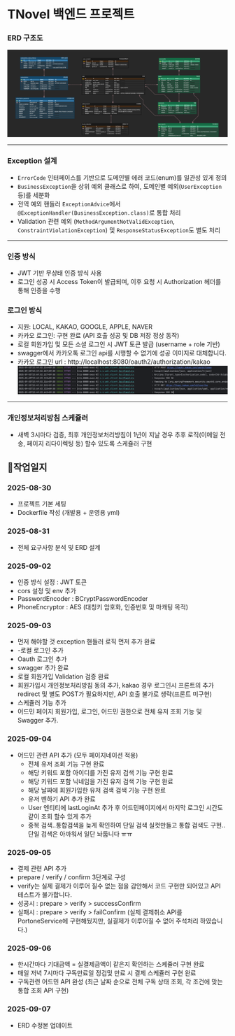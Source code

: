 # TNovel 백엔드 프로젝트

### ERD 구조도

![ERD 다이어그램](./docs/tnovel-erd.png)

---

### Exception 설계

- `ErrorCode` 인터페이스를 기반으로 도메인별 에러 코드(enum)를 일관성 있게 정의
- `BusinessException`을 상위 예외 클래스로 하여, 도메인별 예외(`UserException` 등)를 세분화
- 전역 예외 핸들러 `ExceptionAdvice`에서 `@ExceptionHandler(BusinessException.class)`로 통합 처리
- Validation 관련 예외 (`MethodArgumentNotValidException`, `ConstraintViolationException`) 및 `ResponseStatusException`도 별도
  처리

---

### 인증 방식

- JWT 기반 무상태 인증 방식 사용
- 로그인 성공 시 Access Token이 발급되며, 이후 요청 시 Authorization 헤더를 통해 인증을 수행

### 로그인 방식

- 지원: LOCAL, KAKAO, GOOGLE, APPLE, NAVER
- 카카오 로그인: 구현 완료 (API 호출 성공 및 DB 저장 정상 동작)
- 로컬 회원가입 및 모든 소셜 로그인 시 JWT 토큰 발급 (username + role 기반)
- swagger에서 카카오톡 로그인 api를 시행할 수 없기에 성공 이미지로 대체합니다.
- 카카오 로그인 url : http://localhost:8080/oauth2/authorization/kakao
  ![로그인 성공 API](./docs/kakao-login.png)

---

### 개인정보처리방침 스케쥴러

- 새벽 3시마다 검증, 최후 개인정보처리방침이 1년이 지날 경우 추후 로직(이메일 전송, 페이지 리다이렉팅 등) 할수 있도록 스케쥴러 구현

## 📖작업일지

### 2025-08-30

- 프로젝트 기본 세팅
- Dockerfile 작성 (개발용 + 운영용 yml)

### 2025-08-31

- 전체 요구사항 분석 및 ERD 설계

### 2025-09-02

- 인증 방식 설정 : JWT 토큰
- cors 설정 및 env 추가
- PasswordEncoder : BCryptPasswordEncoder
- PhoneEncryptor : AES (대칭키 암호화, 인증번호 및 마캐팅 목적)

### 2025-09-03

- 먼저 해야할 것 exception 핸들러 로직 먼저 추가 완료
- -로컬 로그인 추가
- Oauth 로그인 추가
- swagger 추가 완료
- 로컬 회원가입 Validation 검증 완료
- 회원가입시 개인정보처리방침 동의 추가, kakao 경우 로그인시 프론트의 추가 redirect 및 별도 POST가 필요하지만, API 호출 불가로 생략(프론트 미구현)
- 스케쥴러 기능 추가
- 어드민 페이지 회원가입, 로그인, 어드민 권한으로 전체 유저 조회 기능 및 Swagger 추가.

### 2025-09-04

- 어드민 관련 API 추가 (모두 페이지네이션 적용)
    + 전체 유저 조회 기능 구현 완료
    + 해당 키워드 포함 아이디를 가진 유저 검색 기능 구현 완료
    + 해당 키워드 포함 닉네임을 가진 유저 검색 기능 구현 완료
    + 해당 날짜에 회원가입한 유저 검색 검색 기능 구현 완료
    + 유저 벤하기 API 추가 완료
    + User 엔티티에 lastLoginAt 추가 후 어드민페이지에서 마지막 로그인 시간도 같이 조회 할수 있게 추가
    + 중복 검색..통합검색을 늦게 확인하여 단일 검색 실컷만들고 통합 검색도 구현.. 단일 검색은 아까워서 일단 놔둡니다 ㅠㅠ

### 2025-09-05

- 결제 관련 API 추가
- prepare / verify / confirm 3단계로 구성
- verify는 실제 결제가 이루어 질수 없는 점을 감안해서 코드 구현만 되어있고 API 테스트가 불가합니다.
- 성공시 : prepare > verify > successConfirm
- 실패시 : prepare > verify > failConfirm (실제 결제취소 API를 PortoneService에 구현해뒀지만, 실결제가 이루어질 수 없어 주석처리 하였습니다.)


### 2025-09-06
- 한시간마다 기대금액 = 실결제금액이 같은지 확인하는 스케쥴러 구현 완료
- 매일 저녁 7시마다 구독만료일 정검및 만료 시 결제 스케쥴러 구현 완료
- 구독관련 어드민 API 완성 (최근 날짜 순으로 전체 구독 상태 조회, 각 조건에 맞는 통합 조회 API 구현)


### 2025-09-07
- ERD 수정본 업데이트